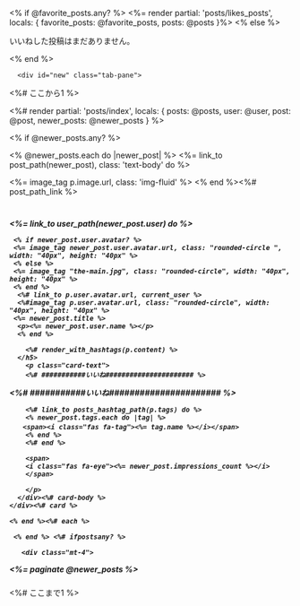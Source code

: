 
   <% if @favorite_posts.any? %>
      <%= render partial: 'posts/likes_posts', locals: { favorite_posts: @favorite_posts, posts: @posts }%>
      <% else %>
      <p class="mt-5">いいねした投稿はまだありません。</p> 
    <% end %>














      <div id="new" class="tab-pane">
   <%# ここから1 %>

   <%# render partial: 'posts/index', locals: { posts: @posts, user: @user, post: @post, newer_posts: @newer_posts } %>
 

<% if @newer_posts.any? %>

 <% @newer_posts.each do |newer_post| %>
 <%= link_to post_path(newer_post), class: 'text-body' do %> 

   <div class="card mt-2">
      <%= image_tag p.image.url, class: 'img-fluid' %>
      <% end %><%# post_path_link %>
      <div class="card-body">
    　<h5 class="card-title"> 
      <%= link_to user_path(newer_post.user) do %>
   
     <% if newer_post.user.avatar? %>
     <%= image_tag newer_post.user.avatar.url, class: "rounded-circle ", width: "40px", height: "40px" %>
     <% else %>
     <%= image_tag "the-main.jpg", class: "rounded-circle", width: "40px", height: "40px" %>
     <% end %>
      <%# link_to p.user.avatar.url, current_user %>
      <%#image_tag p.user.avatar.url, class: "rounded-circle", width: "40px", height: "40px" %>
     <%= newer_post.title %>
      <p><%= newer_post.user.name %></p> 
      <% end %>
      
        <%# render_with_hashtags(p.content) %>
      </h5>
        <p class="card-text">
        <%# ###########いいね###################### %>

<%# ###########いいね###################### %>


       
        <%# link_to posts_hashtag_path(p.tags) do %> 
        <% newer_post.tags.each do |tag| %>
    　　<span><i class="fas fa-tag"><%= tag.name %></i></span>
        <% end %>
        <%# end %>

        <span>
        <i class="fas fa-eye"><%= newer_post.impressions_count %></i>
        </span>

        </p>
      </div><%# card-body %>
    </div><%# card %>
     
    <% end %><%# each %>
  
     <% end %> <%# ifpostsany? %>

       <div class="mt-4">
   <%= paginate @newer_posts %>
   </div>
   <%# ここまで1 %>
    </div>

